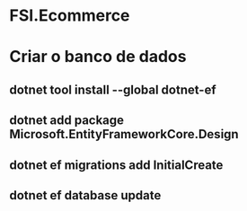 # FSI.Ecommerce

# Criar o banco de dados
## dotnet tool install --global dotnet-ef
## dotnet add package Microsoft.EntityFrameworkCore.Design
## dotnet ef migrations add InitialCreate
## dotnet ef database update
